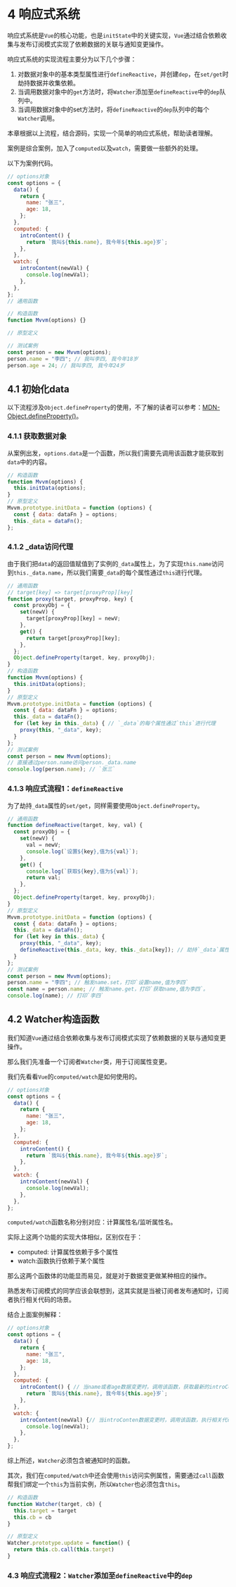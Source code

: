 # 4 响应式系统

响应式系统是`Vue`的核心功能，也是`initState`中的关键实现，`Vue`通过结合依赖收集与发布订阅模式实现了依赖数据的关联与通知变更操作。

响应式系统的实现流程主要分为以下几个步骤：

1. 对数据对象中的基本类型属性进行`defineReactive`，并创建`dep`，在`set/get`时劫持数据并收集依赖。
2. 当调用数据对象中的`get`方法时，将`Watcher`添加至`defineReactive`中的`dep`队列中。
3. 当调用数据对象中的set方法时，将`defineReactive`的`dep`队列中的每个`Watcher`调用。

本章根据以上流程，结合源码，实现一个简单的响应式系统，帮助读者理解。

案例是综合案例，加入了`computed`以及`watch`，需要做一些额外的处理。

以下为案例代码。

```javascript
// options对象
const options = {
  data() {
    return {
      name: "张三",
      age: 18,
    };
  },
  computed: {
    introContent() {
      return `我叫${this.name}, 我今年${this.age}岁`;
    },
  },
  watch: {
    introContent(newVal) {
      console.log(newVal);
    },
  },
};
// 通用函数

// 构造函数
function Mvvm(options) {}

// 原型定义

// 测试案例
const person = new Mvvm(options);
person.name = "李四"; // 我叫李四, 我今年18岁
person.age = 24; // 我叫李四, 我今年24岁
```

## 4.1 初始化data

以下流程涉及`Object.defineProperty`的使用，不了解的读者可以参考：[MDN-Object.defineProperty()](https://developer.mozilla.org/zh-CN/docs/Web/JavaScript/Reference/Global_Objects/Object/defineProperty)。

### 4.1.1 获取数据对象

从案例出发，`options.data`是一个函数，所以我们需要先调用该函数才能获取到`data`中的内容。

```javascript
// 构造函数
function Mvvm(options) {
  this.initData(options);
}
// 原型定义
Mvvm.prototype.initData = function (options) {
  const { data: dataFn } = options;
  this._data = dataFn();
};
```

### 4.1.2 _data访问代理

由于我们把`data`的返回值赋值到了实例的`_data`属性上，为了实现`this.name`访问到`this._data.name`，所以我们需要`_data`的每个属性通过`this`进行代理。

```javascript
// 通用函数
// target[key] => target[proxyProp][key]
function proxy(target, proxyProp, key) {
  const proxyObj = {
    set(newV) {
      target[proxyProp][key] = newV;
    },
    get() {
      return target[proxyProp][key];
    },
  };
  Object.defineProperty(target, key, proxyObj);
}
// 构造函数
function Mvvm(options) {
  this.initData(options);
}
// 原型定义
Mvvm.prototype.initData = function (options) {
  const { data: dataFn } = options;
  this._data = dataFn();
  for (let key in this._data) { // `_data`的每个属性通过`this`进行代理
    proxy(this, "_data", key);
  }
};
// 测试案例
const person = new Mvvm(options);
// 直接通过person.name访问person._data.name
console.log(person.name); // `张三`
```

### 4.1.3 响应式流程1：`defineReactive`

为了劫持`_data`属性的`set/get`，同样需要使用`Object.defineProperty`。

```javascript
// 通用函数
function defineReactive(target, key, val) {
  const proxyObj = {
    set(newV) {
      val = newV;
      console.log(`设置${key},值为${val}`);
    },
    get() {
      console.log(`获取${key},值为${val}`);
      return val;
    },
  };
  Object.defineProperty(target, key, proxyObj);
}
// 原型定义
Mvvm.prototype.initData = function (options) {
  const { data: dataFn } = options;
  this._data = dataFn();
  for (let key in this._data) {
    proxy(this, "_data", key);
    defineReactive(this._data, key, this._data[key]); // 劫持`_data`属性的`set/get`
  }
};
// 测试案例
const person = new Mvvm(options);
person.name = "李四"; // 触发name.set，打印`设置name,值为李四`
const name = person.name; // 触发name.get，打印`获取name,值为李四`。
console.log(name); // 打印`李四`
```

## 4.2 Watcher构造函数

我们知道`Vue`通过结合依赖收集与发布订阅模式实现了依赖数据的关联与通知变更操作。

那么我们先准备一个订阅者`Watcher`类，用于订阅属性变更。

我们先看看`Vue`的`computed/watch`是如何使用的。

```javascript
// options对象
const options = {
  data() {
    return {
      name: "张三",
      age: 18,
    };
  },
  computed: {
    introContent() {
      return `我叫${this.name}, 我今年${this.age}岁`;
    },
  },
  watch: {
    introContent(newVal) {
      console.log(newVal);
    },
  },
};
```

`computed/watch`函数名称分别对应：计算属性名/监听属性名。

实际上这两个功能的实现大体相似，区别仅在于：

- computed: 计算属性依赖于多个属性
- watch:函数执行依赖于某个属性

那么这两个函数体的功能显而易见，就是对于数据变更做某种相应的操作。

熟悉发布订阅模式的同学应该会联想到，这其实就是当被订阅者发布通知时，订阅者执行相关代码的场景。

结合上面案例解释：

```javascript
// options对象
const options = {
  data() {
    return {
      name: "张三",
      age: 18,
    };
  },
  computed: {
    introContent() { // 当name或者age数据变更时，调用该函数，获取最新的introContent属性
      return `我叫${this.name}, 我今年${this.age}岁`;
    },
  },
  watch: {
    introContent(newVal) {// 当introConten数据变更时，调用该函数，执行相关代码
      console.log(newVal);
    },
  },
};
```

综上所述，`Watcher`必须包含被通知时的函数。

其次，我们在`computed/watch`中还会使用`this`访问实例属性，需要通过`call`函数帮我们绑定一个`this`为当前实例，所以`Watcher`也必须包含`this`。

```javascript
// 构造函数
function Watcher(target, cb) {
  this.target = target
  this.cb = cb
}

// 原型定义
Watcher.prototype.update = function() {
  return this.cb.call(this.target)
}
```

### 4.3 响应式流程2：`Watcher`添加至`defineReactive`中的`dep`